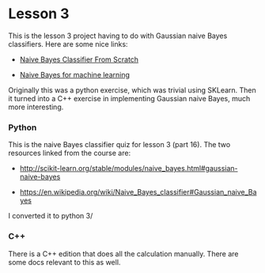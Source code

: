 # Lesson 3

This is the lesson 3 project having to do with Gaussian naive Bayes classifiers.  Here are some nice links:

 * [Naive Bayes Classifier From Scratch](https://chrisalbon.com/machine-learning/naive_bayes_classifier_from_scratch.html)

 * [Naive Bayes for machine learning](http://machinelearningmastery.com/naive-bayes-for-machine-learning/)

Originally this was a python exercise, which was trivial using SKLearn.  Then it turned into a C++
exercise in implementing Gaussian naive Bayes, much more interesting.



### Python

This is the naive Bayes classifier quiz for lesson 3 (part 16).  The two resources linked from the course are:

 * http://scikit-learn.org/stable/modules/naive_bayes.html#gaussian-naive-bayes

 * https://en.wikipedia.org/wiki/Naive_Bayes_classifier#Gaussian_naive_Bayes

I converted it to python 3/


### C++

There is a  C++ edition that does all the calculation manually.  There are some docs relevant to this as well.

